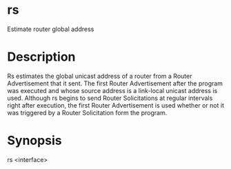# rs
Estimate router global address

# Description
Rs estimates the global unicast address of a router from a Router Advertisement that it sent. The first Router Advertisement after the program was executed and whose source address is a link-local unicast address is used. Although rs begins to send Router Solicitations at regular intervals right after execution, the first Router Advertisement is used whether or not it was triggered by a Router Solicitation form the program.

# Synopsis
rs &lt;interface>
  
